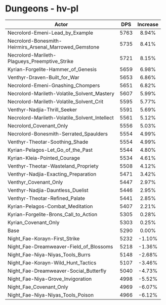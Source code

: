 # Dungeons - hv-pl
| Actor | DPS | Increase |
|---|:---:|:---:|
|Necrolord-Emeni-Lead_by_Example|5763|8.94%|
|Necrolord-Bonesmith-Heirmirs_Arsenal_Marrowed_Gemstone|5735|8.41%|
|Necrolord-Marileth-Plagueys_Preemptive_Strike|5721|8.15%|
|Kyrian-Forgelite-Hammer_of_Genesis|5659|6.98%|
|Venthyr-Draven-Built_for_War|5653|6.86%|
|Necrolord-Emeni-Gnashing_Chompers|5651|6.82%|
|Necrolord-Marileth-Volatile_Solvent_Mastery|5607|5.99%|
|Necrolord-Marileth-Volatile_Solvent_Crit|5595|5.77%|
|Venthyr-Nadjia-Thrill_Seeker|5591|5.69%|
|Necrolord-Marileth-Volatile_Solvent_Intellect|5561|5.12%|
|Necrolord_Covenant_Only|5556|5.03%|
|Necrolord-Bonesmith-Serrated_Spaulders|5554|4.99%|
|Venthyr-Theotar-Soothing_Shade|5554|4.99%|
|Kyrian-Pelagos-Let_Go_of_the_Past|5544|4.80%|
|Kyrian-Kleia-Pointed_Courage|5534|4.61%|
|Venthyr-Theotar-Wasteland_Propriety|5508|4.12%|
|Venthyr-Nadjia-Exacting_Preparation|5471|3.42%|
|Venthyr_Covenant_Only|5447|2.97%|
|Venthyr-Nadjia-Dauntless_Duelist|5446|2.95%|
|Venthyr-Theotar-Refined_Palate|5441|2.85%|
|Kyrian-Pelagos-Combat_Meditation|5407|2.21%|
|Kyrian-Forgelite-Brons_Call_to_Action|5305|0.28%|
|Kyrian_Covenant_Only|5303|0.25%|
|Base|5290|0.00%|
|Night_Fae-Korayn-First_Strike|5232|-1.10%|
|Night_Fae-Dreamweaver-Field_of_Blossoms|5218|-1.36%|
|Night_Fae-Niya-Niyas_Tools_Burrs|5148|-2.68%|
|Night_Fae-Korayn-Wild_Hunt_Tactics|5107|-3.46%|
|Night_Fae-Dreamweaver-Social_Butterfly|5040|-4.73%|
|Night_Fae-Niya-Grove_Invigoration|4998|-5.52%|
|Night_Fae_Covenant_Only|4969|-6.07%|
|Night_Fae-Niya-Niyas_Tools_Poison|4966|-6.12%|
